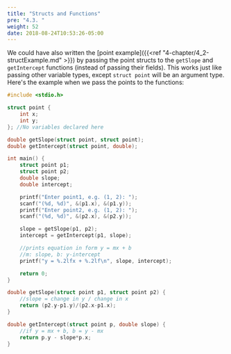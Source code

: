 ```yaml
---
title: "Structs and Functions"
pre: "4.3. "
weight: 52
date: 2018-08-24T10:53:26-05:00
---
```


We could have also written the [point example]({{<ref "4-chapter/4_2-structExample.md" >}})
by passing the point structs to the `getSlope` and
`getIntercept` functions (instead of passing their fields). This works just like passing other
variable types, except `struct point` will be an argument type.
Here's the example when we pass the points to the functions:

```c
#include <stdio.h>

struct point {
    int x;
    int y;
}; //No variables declared here

double getSlope(struct point, struct point);
double getIntercept(struct point, double);

int main() {
    struct point p1;
    struct point p2;
    double slope;
    double intercept;

    printf("Enter point1, e.g. (1, 2): ");
    scanf("(%d, %d)", &(p1.x), &(p1.y));
    printf("Enter point2, e.g. (1, 2): ");
    scanf("(%d, %d)", &(p2.x), &(p2.y));

    slope = getSlope(p1, p2);
    intercept = getIntercept(p1, slope);

    //prints equation in form y = mx + b
    //m: slope, b: y-intercept
    printf("y = %.2lfx + %.2lf\n", slope, intercept);

    return 0;
}

double getSlope(struct point p1, struct point p2) {
    //slope = change in y / change in x
    return (p2.y-p1.y)/(p2.x-p1.x);
}

double getIntercept(struct point p, double slope) {
    //if y = mx + b, b = y - mx
    return p.y - slope*p.x;
}
```
